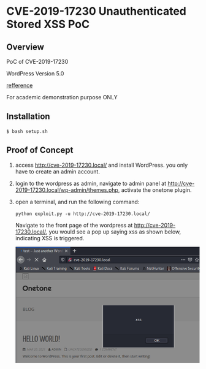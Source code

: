 # CVE-2019-17230 Unauthenticated Stored XSS PoC

## Overview

PoC of CVE-2019-17230

WordPress Version 5.0 

[refference](https://blog.nintechnet.com/unauthenticated-stored-xss-vulnerability-in-wordpress-onetone-theme-unpatched/)

For academic demonstration purpose ONLY

## Installation

```
$ bash setup.sh
```

## Proof of Concept

1. access http://cve-2019-17230.local/ and install WordPress. you only have to create an admin account. 

3.  login to the wordpress as admin, navigate to admin panel at http://cve-2019-17230.local/wp-admin/themes.php, activate the onetone plugin.

3.  open a terminal, and run the following command:

    ```
    python exploit.py -u http://cve-2019-17230.local/
    ```

    Navigate to the front page of the wordpress at http://cve-2019-17230.local/, you would see a pop up saying xss as shown below, indicating XSS is triggered.

    ![image-20210320162847319](image/image-20210320162847319.png?raw=true)
